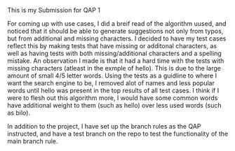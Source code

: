 This is my Submission for QAP 1

For coming up with use cases, I did a breif read of the algorithm uused, and noticed that it should be able to generate suggestions not only from typos, but from additional and missing characters.
I decided to have my test cases reflect this by making tests that have missing or additonal characters, as well as having tests with both missing/additional characters and a spelling mistake.
An observation I made is that it had a hard time with the tests with missing characters (atleast in the exmple of hello). This is due to the large amount of small 4/5 letter words. 
Using the tests as a guidline to where I want the search engine to be, I removed alot of names and less popular words until hello was present in the top results of all test cases.
I think if I were to flesh out this algorithm more, I would have some common words have additional weight to them (such as hello) over less used words (such as bilo).

In addition to the project, I have set up the branch rules as the QAP instructed, and have a test branch on the repo to test the functionality of the main branch rule.
